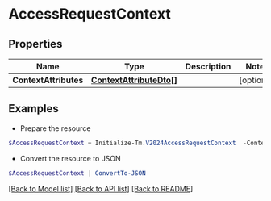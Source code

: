 # AccessRequestContext
## Properties

Name | Type | Description | Notes
------------ | ------------- | ------------- | -------------
**ContextAttributes** | [**ContextAttributeDto[]**](ContextAttributeDto.md) |  | [optional] 

## Examples

- Prepare the resource
```powershell
$AccessRequestContext = Initialize-Tm.V2024AccessRequestContext  -ContextAttributes null
```

- Convert the resource to JSON
```powershell
$AccessRequestContext | ConvertTo-JSON
```

[[Back to Model list]](../README.md#documentation-for-models) [[Back to API list]](../README.md#documentation-for-api-endpoints) [[Back to README]](../README.md)

